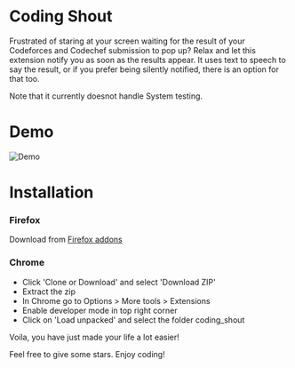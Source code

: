 # Coding Shout
Frustrated of staring at your screen waiting for the result of your Codeforces and Codechef submission to pop up? Relax and let this extension notify you as soon as the results appear. It uses text to speech to say the result, or if you prefer being silently notified, there is an option for that too.

Note that it currently doesnot handle System testing.

# Demo
![Demo](demo.gif)

# Installation

### Firefox
Download from [Firefox addons](https://addons.mozilla.org/en-US/firefox/addon/codechef-shout/)

### Chrome

* Click 'Clone or Download' and select 'Download ZIP'
* Extract the zip
* In Chrome go to Options > More tools > Extensions
* Enable developer mode in top right corner
* Click on 'Load unpacked' and select the folder coding_shout

Voila, you have just made your life a lot easier!


Feel free to give some stars. Enjoy coding!
